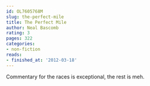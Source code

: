 ```yaml
---
id: OL7605768M
slug: the-perfect-mile
title: The Perfect Mile
author: Neal Bascomb
rating: 3
pages: 322
categories:
- non-fiction
reads:
- finished_at: '2012-03-18'
---
```

Commentary for the races is exceptional, the rest is meh.
